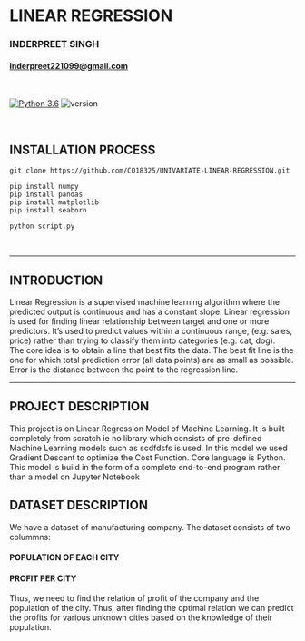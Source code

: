 # **LINEAR REGRESSION**

### INDERPREET SINGH  
#### inderpreet221099@gmail.com
<br>

[![Python 3.6](https://img.shields.io/badge/python-3.6-blue.svg)](https://www.python.org/downloads/release/python-360/)
![version](https://img.shields.io/badge/version-1.0.0-blue)

<br>

## INSTALLATION PROCESS
```
git clone https://github.com/CO18325/UNIVARIATE-LINEAR-REGRESSION.git

pip install numpy
pip install pandas
pip install matplotlib
pip install seaborn

python script.py

```
<br>
<hr>

## INTRODUCTION

<p>
Linear Regression is a supervised machine learning algorithm where the predicted output is continuous and has a constant slope. Linear regression is used for finding linear relationship between target and one or more predictors. It’s used to predict values within a continuous range, (e.g. sales, price) rather than trying to classify them into categories (e.g. cat, dog).<br>
The core idea is to obtain a line that best fits the data. The best fit line is the one for which total prediction error (all data points) are as small as possible. Error is the distance between the point to the regression line.  
</p>
<hr>

## PROJECT DESCRIPTION

<p>
This project is on Linear Regression Model of Machine Learning. It is built completely from scratch ie no library which consists of pre-defined Machine Learning models such as scdfdsfs is used. In this model we used Gradient Descent to optimize the Cost Function. Core language is Python. This model is build in the form of a complete end-to-end program rather than a model on Jupyter Notebook
</p>

## DATASET DESCRIPTION

<p>
We have a dataset of manufacturing company. The dataset consists of two colummns:</p>

#### POPULATION OF EACH CITY 
#### PROFIT PER CITY

<p>
Thus, we need to find the relation of profit of the company and the population of the city. Thus, after finding the optimal relation we can predict the profits for various unknown cities based on the knowledge of their population. 
</p>
